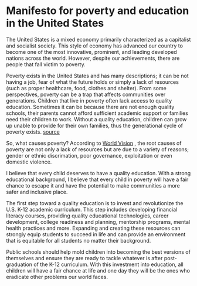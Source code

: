 # Manifesto for poverty and education in the United States

The United States is a mixed economy primarily characterized as a capitalist and socialist society. This style of economy has advanced our country to become one of the most innovative, prominent, and leading developed nations across the world. However, despite our achievements, there are people that fall victim to poverty.

Poverty exists in the United States and has many descriptions; it can be not having a job, fear of what the future holds or simply a lack of resources (such as proper healthcare, food, clothes and shelter). From some perspectives, poverty can be a trap that affects communities over generations. Children that live in poverty often lack access to quality education. Sometimes it can be because there are not enough quality schools, their parents cannot afford sufficient academic support or families need their children to work. Without a quality education, children can grow up unable to provide for their own families, thus the generational cycle of poverty exists. [source]((https://www.worldvision.org/sponsorship-news-stories/global-poverty-facts)) 

So, what causes poverty? According to [World Vision](https://www.worldvision.org/sponsorship-news-stories/global-poverty-facts) , the root causes of poverty are not only a lack of resources but are due to a variety of reasons; gender or ethnic discrimation, poor governance, exploitation or even domestic violence.

I believe that every child deserves to have a quality education. With a strong educational background, I believe that every child in poverty will have a fair chance to escape it and have the potential to make communities a more safer and inclusive place.

The first step toward a quality education is to invest and revolutionize the U.S. K-12 academic curriculum. This step includes developing financial literacy courses, providing quality educational technologies, career development, college readiness and planning, mentorship programs, mental health practices and more. Expanding and creating these resources can strongly equip students to succeed in life and can provide an environment that is equitable for all students no matter their background.

Public schools should help mold children into becoming the best versions of themselves and ensure they are ready to tackle whatever is after post-graduation of the K-12 curriculum. With this investment into education, all children will have a fair chance at life and one day they will be the ones who eradicate other problems our world faces.
